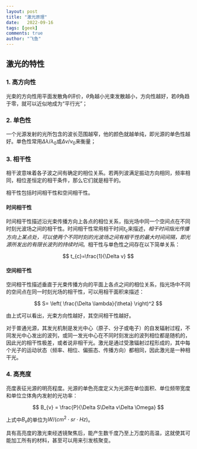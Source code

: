 ```yaml
---
layout: post
title: "激光原理"
date:   2022-09-16
tags: [geek]
comments: true
author: "飞鱼"
---
```


## 激光的特性

### 1. 高方向性
光束的方向性用平面发散角$\theta$评价，$\theta$角越小光束发散越小，方向性越好，若$\theta$角趋于零，就可以近似地成为“平行光”；

### 2. 单色性
一个光源发射的光所包含的波长范围越窄，他的颜色就越单纯，即光源的单色性越好。单色性常用$\Delta \lambda/\lambda_{0}$或$\Delta v/v_{0}$来衡量；

### 3. 相干性
相干波意味着各子波之间有确定的相位关系。若两列波满足振动方向相同，频率相同，相位差恒定的相干条件，那么它们就是相干的。

相干性包括时间相干性和空间相干性。
#### 时间相干性
时间相干性描述沿光束传播方向上各点的相位关系，指光场中同一个空间点在不同时刻光波场之间的相干性。时间相干性常用相干时间$t_{c}$来描述，*相干时间指光传播方向上某点处，可以使两个不同时刻的光波场之间有相干性的最大时间间隔，即光源所发出的有限长波列的持续时间*。相干性与单色性之间存在以下简单关系：

$$
t_{c}=\frac{1}{\Delta v}
$$

#### 空间相干性
空间相干性描述垂直于光束传播方向的平面上各点之间的相位关系，指光场中不同的空间点在同一时刻光场的相干性，可以用相干面积来描述：

$$
S=	\left( \frac{\Delta \lambda}{\theta} \right)^2
$$

由上式可以看出，光束方向性越好，其空间相干性越好。

对于普通光源，其发光机制是发光中心（原子、分子或电子）的自发辐射过程，不同发光中心发出的波列，或同一发光中心在不同时刻发出的波列相位都是随机的，因此光的相干性极差，或者说非相干光。激光是通过受激辐射过程形成的，其中每个光子的运动状态（频率、相位、偏振态、传播方向）都相同，因此激光是一种相干光。

### 4. 高亮度
亮度表征光源的明亮程度。光源的单色亮度定义为光源在单位面积、单位频带宽度和单位立体角内发射的光功率：

$$
B_{v} = \frac{P}{\Delta S\Delta v\Delta \Omega}
$$

上式中$B_{v}$的单位为$W/(cm^2\cdot sr\cdot Hz)$。


具有高亮度的激光束经透镜聚焦后，能产生数千度乃至上万度的高温，这就使其可能加工所有的材料，甚至可以用来引发核聚变。
